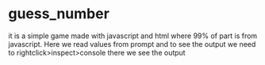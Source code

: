 # guess_number
it is a simple game made with javascript and html where 99% of part is from javascript. Here we read values from prompt and to see the output we need to rightclick>inspect>console
there we see the output

